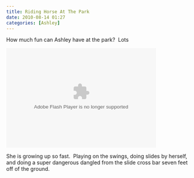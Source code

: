 ```yaml
---
title: Riding Horse At The Park
date: 2010-08-14 01:27
categories: [Ashley]
---
```

<p>How much fun can Ashley have at the park?  Lots</p>  <p><embed type="application/x-shockwave-flash" src="http://picasaweb.google.com/s/c/bin/slideshow.swf" width="400" height="267" flashvars="host=picasaweb.google.com&amp;hl=en_US&amp;feat=flashalbum&amp;RGB=0x000000&amp;feed=http%3A%2F%2Fpicasaweb.google.com%2Fdata%2Ffeed%2Fapi%2Fuser%2Fwyseguys%2Falbumid%2F5521135690706400065%3Falt%3Drss%26kind%3Dphoto%26authkey%3DGv1sRgCJ-i9PLG0oqoRg%26hl%3Den_US" pluginspage="http://www.macromedia.com/go/getflashplayer" /></p>  <p>She is growing up so fast.  Playing on the swings, doing slides by herself, and doing a super dangerous dangled from the slide cross bar seven feet off of the ground.</p>
